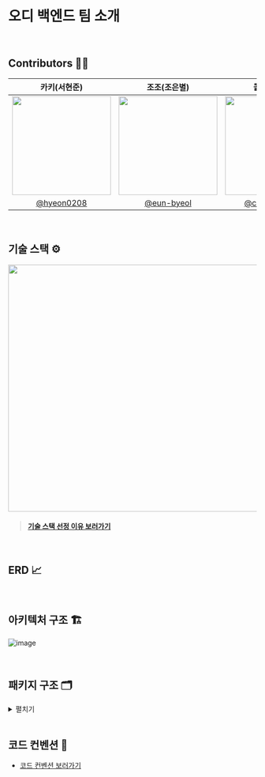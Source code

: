 # 오디 백엔드 팀 소개

<br>

## **Contributors** 🙋🏻‍

|                                                     카키(서현준)                                                      |                                                     조조(조은별)                                                      |                                                     콜리(김건우)                                                      |                                                     제리(김민정)                                                      |
|:----------------------------------------------------------------------------------------------------------------:|:----------------------------------------------------------------------------------------------------------------:|:----------------------------------------------------------------------------------------------------------------:|:----------------------------------------------------------------------------------------------------------------:|
| <img src="https://github.com/user-attachments/assets/715866d0-6e23-4326-922b-f20d8c34b5fc" width=200 height=200> | <img src="https://github.com/user-attachments/assets/e5ddea0b-3d1d-4767-85e7-058642dbfa1b" width=200 height=200> | <img src="https://github.com/user-attachments/assets/bb0859db-39e5-4102-ae50-19db20fc9d16" width=200 height=200> | <img src="https://github.com/user-attachments/assets/59cf618a-e2dd-4391-aa25-fe882f6b62e0" width=200 height=200> |
|                                    [@hyeon0208](https://github.com/hyeon0208)                                    |                                    [@eun-byeol](https://github.com/eun-byeol)                                    |                                 [@coli-geonwoo](https://github.com/coli-geonwoo)                                 |                                       [@mzeong](https://github.com/mzeong)                                       |

<br>

## **기술 스택** ⚙️

<img src="https://github.com/user-attachments/assets/1dfc2d88-b059-4d69-b38f-d7679d39befc" width="800" height="500">

> #### [기술 스택 선정 이유 보러가기](https://sly-face-106.notion.site/26c77083f28a4634a88ef3f4e9dbcea0?pvs=4)


<br>

## **ERD** 📈



<br>

## **아키텍처 구조** 🏗️

![image](https://github.com/user-attachments/assets/aa50092b-1616-4ce0-a712-d21989914aea)

<br>

## 패키지 구조 🗂
<details>
<summary> 펼치기 </summary>
<div markdown="1">

```angular2html
backend
├── java
│   └── com
│       └── ody
│           ├── auth
│           │   ├── config
│           │   ├── controller
│           │   ├── domain
│           │   ├── dto
│           │   │   ├── request
│           │   │   └── response
│           │   ├── service
│           │   └── token
│           ├── common
│           │   ├── annotation
│           │   ├── aop
│           │   ├── argumentresolver
│           │   ├── config
│           │   ├── domain
│           │   ├── exception
│           │   ├── filter
│           │   ├── interceptor
│           │   │   └── dto
│           │   ├── mapper
│           │   └── validator
│           ├── eta
│           │   ├── domain
│           │   ├── dto
│           │   │   ├── request
│           │   │   └── response
│           │   ├── repository
│           │   └── service
│           ├── mate
│           │   ├── controller
│           │   ├── domain
│           │   ├── dto
│           │   │   ├── request
│           │   │   └── response
│           │   ├── repository
│           │   └── service
│           ├── meeting
│           │   ├── controller
│           │   ├── domain
│           │   ├── dto
│           │   │   ├── request
│           │   │   └── response
│           │   ├── repository
│           │   └── service
│           ├── member
│           │   ├── controller
│           │   ├── domain
│           │   ├── repository
│           │   └── service
│           ├── notification
│           │   ├── config
│           │   ├── domain
│           │   │   └── message
│           │   ├── dto
│           │   │   └── response
│           │   ├── repository
│           │   └── service
│           ├── route
│           │   ├── config
│           │   ├── controller
│           │   ├── domain
│           │   ├── dto
│           │   ├── mapper
│           │   ├── repository
│           │   └── service
│           ├── swagger
│           │   ├── annotation
│           │   └── config
│           └── util
└── resources
    ├── db
    │   └── migration
    ├── static
    │   ├── css
    │   └── js
    └── templates
```

</div>
</details>

<br>

## **코드 컨벤션** 📃
- [코드 컨벤션 보러가기](https://sly-face-106.notion.site/0bd7a08f43fa4cb7821bd3392ec3ce5b?pvs=73)
